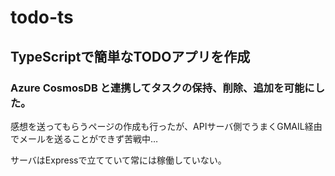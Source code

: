 # todo-ts

## TypeScriptで簡単なTODOアプリを作成
### Azure CosmosDB と連携してタスクの保持、削除、追加を可能にした。

感想を送ってもらうページの作成も行ったが、APIサーバ側でうまくGMAIL経由でメールを送ることができず苦戦中…

サーバはExpressで立てていて常には稼働していない。